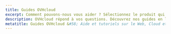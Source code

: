 ```yaml
---
title: Guides OVHcloud
excerpt: Comment pouvons-nous vous aider ? Sélectionnez le produit qui vous intéresse parmi les univers Web, Cloud, Public Cloud et Telecom et retrouvez tous les guides dédiés rédigés pour vous par OVHcloud.
description: OVHcloud répond à vos questions. Découvrez nos guides en ligne qui vous aideront dans le paramétrage de vos services OVHcloud.
metatitle: Guides OVHcloud &#58; Aide et tutoriels sur le Web, Cloud et Telecom
---
```

